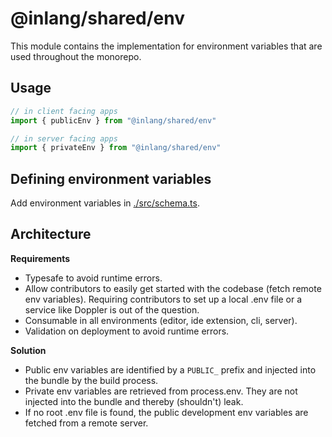# @inlang/shared/env

This module contains the implementation for environment variables that are used throughout the monorepo.

## Usage

```ts
// in client facing apps
import { publicEnv } from "@inlang/shared/env"
```

```ts
// in server facing apps
import { privateEnv } from "@inlang/shared/env"
```

## Defining environment variables

Add environment variables in [./src/schema.ts](./src/schema.ts).

## Architecture

**Requirements**

- Typesafe to avoid runtime errors.
- Allow contributors to easily get started with the codebase (fetch remote env variables). Requiring contributors to set up a local .env file or a service like Doppler is out of the question.
- Consumable in all environments (editor, ide extension, cli, server).
- Validation on deployment to avoid runtime errors.

**Solution**

- Public env variables are identified by a `PUBLIC_` prefix and injected into the bundle by the build process.
- Private env variables are retrieved from process.env. They are not injected into the bundle and thereby (shouldn't) leak.
- If no root .env file is found, the public development env variables are fetched from a remote server.
